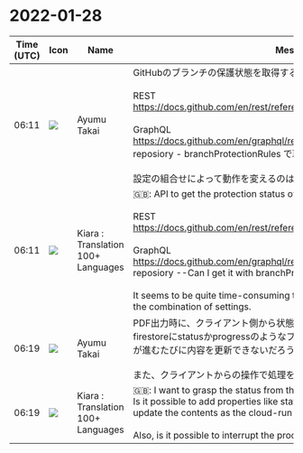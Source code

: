 # 2022-01-28

|Time (UTC)|Icon|Name|Message|
|---|---|---|---|
|06:11|![](https://avatars.slack-edge.com/2021-11-13/2734732574129_8d1b9fea40457c8d0a44_72.png)|Ayumu Takai|GitHubのブランチの保護状態を取得するAPI<br><br>REST<br><https://docs.github.com/en/rest/reference/branches#protected-branches><br><br>GraphQL<br><https://docs.github.com/en/graphql/reference/objects#branchprotectionrule><br>reposiory - branchProtectionRules で取得できる?<br><br>設定の組合せによって動作を変えるのはかなり手間が掛りそう。|
|06:11|![](https://avatars.slack-edge.com/2021-08-02/2324149410423_2aa7423c4133ecb9f168_72.png)|Kiara : Translation 100+ Languages|🇬🇧: API to get the protection status of a branch on GitHub<br><br>REST<br><https://docs.github.com/en/rest/reference/branches#protected-branches><br><br>GraphQL<br><https://docs.github.com/en/graphql/reference/objects#branchprotectionrule><br>reposiory --Can I get it with branchProtectionRules?<br><br>It seems to be quite time-consuming to change the operation depending on the combination of settings.|
|06:19|![](https://avatars.slack-edge.com/2021-11-13/2734732574129_8d1b9fea40457c8d0a44_72.png)|Ayumu Takai|PDF出力時に、クライアント側から状態把握をしたい。<br>firestoreにstatusかprogressのようなプロパティを追加して、cloud-runで処理が進むたびに内容を更新できないだろうか。<br><br>また、クライアントからの操作で処理を中断することはできるだろうか。|
|06:19|![](https://avatars.slack-edge.com/2021-08-02/2324149410423_2aa7423c4133ecb9f168_72.png)|Kiara : Translation 100+ Languages|🇬🇧: I want to grasp the status from the client side when outputting PDF.<br>Is it possible to add properties like status or progress to the firestore and update the contents as the cloud-run progresses?<br><br>Also, is it possible to interrupt the process by operating from the client?|
